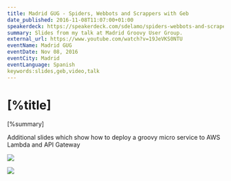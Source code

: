 ```yaml
---
title: Madrid GUG - Spiders, Webbots and Scrappers with Geb
date_published: 2016-11-08T11:07:00+01:00
speakerdeck: https://speakerdeck.com/sdelamo/spiders-webbots-and-scrapers-with-geb-madrid-gug-nov-2016
summary: Slides from my talk at Madrid Groovy User Group.
external_url: https://www.youtube.com/watch?v=19JeVKS0NTU
eventName: Madrid GUG
eventDate: Nov 08, 2016
eventCity: Madrid
eventLanguage: Spanish
keywords:slides,geb,video,talk
---
```


# [%title]

[%summary]

<script async class="speakerdeck-embed" data-id="d4abae3769af4d72bb5c44268af750f8" data-ratio="1.33333333333333" src="//speakerdeck.com/assets/embed.js"></script>

Additional slides which show how to deploy a groovy micro service to AWS Lambda and API Gateway

<script async class="speakerdeck-embed" data-id="68e00b847f274adfaa91a4fa54213efa" data-ratio="1.33333333333333" src="//speakerdeck.com/assets/embed.js"></script>

![](https://images.sergiodelamo.com/Cwwm-YuWgAAOTIq.jpg-large.jpeg)

![](https://images.sergiodelamo.com/highres_455897537.jpeg)